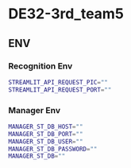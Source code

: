 # DE32-3rd_team5


## ENV

### Recognition Env

```bash
STREAMLIT_API_REQUEST_PIC=""
STREAMLIT_API_REQUEST_PORT=""
```

### Manager Env

```bash
MANAGER_ST_DB_HOST=""
MANAGER_ST_DB_PORT=""
MANAGER_ST_DB_USER=""
MANAGER_ST_DB_PASSWORD=""
MANAGER_ST_DB=""
```